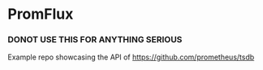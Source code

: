 # PromFlux

### DONOT USE THIS FOR ANYTHING SERIOUS

Example repo showcasing the API of https://github.com/prometheus/tsdb


